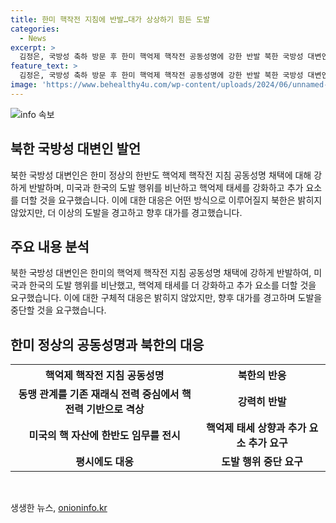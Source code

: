 ```yaml
---
title: 한미 핵작전 지침에 반발…대가 상상하기 힘든 도발
categories:
  - News
excerpt: >
  김정은, 국방성 축하 방문 후 한미 핵억제 핵작전 공동성명에 강한 반발 북한 국방성 대변인은 한미 정상의 핵 억제에 대한 공동성명을 강력히 규탄하고, 추가적인 억제력 구성을 요구하는 발언을 했다. 북한은 미국과 한국의 도발을 비판하고, 어떠한 방식으로 상황에 대응할지는 언급하지 않았으나 경고를 발표했다. 조회수를 높일 요소들과 사건의 잠재적인 영향에 대해 집중적으로 다룬 보도가 필요한 상황이다.
feature_text: >
  김정은, 국방성 축하 방문 후 한미 핵억제 핵작전 공동성명에 강한 반발 북한 국방성 대변인은 한미 정상의 핵 억제에 대한 공동성명을 강력히 규탄하고, 추가적인 억제력 구성을 요구하는 발언을 했다. 북한은 미국과 한국의 도발을 비판하고, 어떠한 방식으로 상황에 대응할지는 언급하지 않았으나 경고를 발표했다. 조회수를 높일 요소들과 사건의 잠재적인 영향에 대해 집중적으로 다룬 보도가 필요한 상황이다.
image: 'https://www.behealthy4u.com/wp-content/uploads/2024/06/unnamed-file.png'
---
```


<p><img src="https://www.behealthy4u.com/wp-content/uploads/2024/06/unnamed-file.png" alt="info 속보" /></p>

<h2 data-ke-size="size26">북한 국방성 대변인 발언</h2>

<p data-ke-size="size16">북한 국방성 대변인은 한미 정상의 한반도 핵억제 핵작전 지침 공동성명 채택에 대해 강하게 반발하며, 미국과 한국의 도발 행위를 비난하고 핵억제 태세를 강화하고 추가 요소를 더할 것을 요구했습니다. 이에 대한 대응은 어떤 방식으로 이루어질지 북한은 밝히지 않았지만, 더 이상의 도발을 경고하고 향후 대가를 경고했습니다.</p>

<h2 data-ke-size="size26">주요 내용 분석</h2>

<p data-ke-size="size16">북한 국방성 대변인은 한미의 핵억제 핵작전 지침 공동성명 채택에 강하게 반발하여, 미국과 한국의 도발 행위를 비난했고, 핵억제 태세를 더 강화하고 추가 요소를 더할 것을 요구했습니다. 이에 대한 구체적 대응은 밝히지 않았지만, 향후 대가를 경고하며 도발을 중단할 것을 요구했습니다.</p>

<h2 data-ke-size="size26">한미 정상의 공동성명과 북한의 대응</h2>

<table>
    <tr>
        <th>핵억제 핵작전 지침 공동성명</th>
        <th>북한의 반응</th>
    </tr>
    <tr>
        <td style="text-align: center; height: 17px;"><b>동맹 관계를 기존 재래식 전력 중심에서 핵전력 기반으로 격상</b></td>
        <td style="text-align: center; height: 17px;"><b>강력히 반발</b></td>
    </tr>
    <tr>
        <td style="text-align: center; height: 17px;"><b>미국의 핵 자산에 한반도 임무를 전시</b></td>
        <td style="text-align: center; height: 17px;"><b>핵억제 태세 상향과 추가 요소 추가 요구</b></td>
    </tr>
    <tr>
        <td style="text-align: center; height: 17px;"><b>평시에도 대응</b></td>
        <td style="text-align: center; height: 17px;"><b>도발 행위 중단 요구</b></td>
    </tr>
</table>

<p data-ke-size="size16">&nbsp;</p>
생생한 뉴스, <a href="https://onioninfo.kr" rel="dofollow">onioninfo.kr</a>


